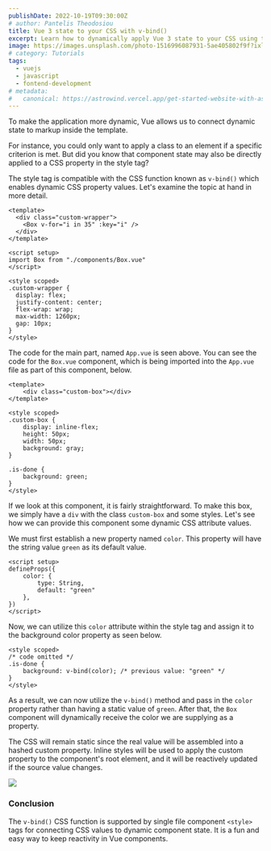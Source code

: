 ```yaml
---
publishDate: 2022-10-19T09:30:00Z
# author: Pantelis Theodosiou
title: Vue 3 state to your CSS with v-bind()
excerpt: Learn how to dynamically apply Vue 3 state to your CSS using the v-bind() directive, making your applications more interactive and responsive.
image: https://images.unsplash.com/photo-1516996087931-5ae405802f9f?ixlib=rb-4.0.3&ixid=M3wxMjA3fDB8MHxwaG90by1wYWdlfHx8fGVufDB8fHx8fA%3D%3D&auto=format&fit=crop&w=2070&q=80
# category: Tutorials
tags:
  - vuejs
  - javascript
  - fontend-development
# metadata:
#   canonical: https://astrowind.vercel.app/get-started-website-with-astro-tailwind-css
---
```


To make the application more dynamic, Vue allows us to connect dynamic state to markup inside the template. 

For instance, you could only want to apply a class to an element if a specific criterion is met. But did you know that component state may also be directly applied to a CSS property in the style tag?

The style tag is compatible with the CSS function known as `v-bind()` which enables dynamic CSS property values. Let's examine the topic at hand in more detail.

```vue
<template>
  <div class="custom-wrapper">
    <Box v-for="i in 35" :key="i" />
  </div>  
</template>

<script setup>
import Box from "./components/Box.vue"
</script>

<style scoped>
.custom-wrapper {
  display: flex;
  justify-content: center;
  flex-wrap: wrap;
  max-width: 1260px;
  gap: 10px;
}
</style>
```

The code for the main part, named `App.vue` is seen above. You can see the code for the `Box.vue` component, which is being imported into the `App.vue` file as part of this component, below.

```vue
<template>
    <div class="custom-box"></div>
</template>

<style scoped>
.custom-box {
    display: inline-flex;
    height: 50px;
    width: 50px;
    background: gray;
}

.is-done {
    background: green;
}
</style>
```

If we look at this component, it is fairly straightforward. To make this box, we simply have a `div` with the class `custom-box` and some styles. Let's see how we can provide this component some dynamic CSS attribute values.

We must first establish a new property named `color`. This property will have the string value `green` as its default value.

```vue
<script setup>
defineProps({
    color: {
        type: String,
        default: "green"
    },
})
</script>
```

Now, we can utilize this `color` attribute within the style tag and assign it to the background color property as seen below.

```vue
<style scoped>
/* code omitted */
.is-done {
    background: v-bind(color); /* previous value: "green" */
}
</style>
```

As a result, we can now utilize the `v-bind()` method and pass in the `color` property rather than having a static value of `green`. After that, the `Box` component will dynamically receive the color we are supplying as a property. 

The CSS will remain static since the real value will be assembled into a hashed custom property. Inline styles will be used to apply the custom property to the component's root element, and it will be reactively updated if the source value changes.

![](/home/ptheodosiou/Dropbox/Articles/vue3-state-tocss/custom-color.png)

### Conclusion

The `v-bind()` CSS function is supported by single file component `<style>` tags for connecting CSS values to dynamic component state. It is a fun and easy way to keep reactivity in Vue components.
